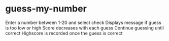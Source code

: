 # guess-my-number

Enter a number between 1-20 and select check
Displays message if guess is too low or high
Score decreases with each guess
Continue guessing until correct
Highscore is recorded once the guess is correct
